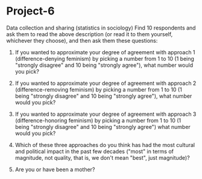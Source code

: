 # Project-6
Data collection and sharing (statistics in sociology)
Find 10 respondents and ask them to read the above description (or read it to them yourself, whichever they choose), and then ask them these questions:

1) If you wanted to approximate your degree of agreement with approach 1 (difference-denying feminism) by picking a number from 1 to 10 (1 being "strongly disagree" and 10 being "strongly agree"), what number would you pick?

2) If you wanted to approximate your degree of agreement with approach 2 (difference-removing feminism) by picking a number from 1 to 10 (1 being "strongly disagree" and 10 being "strongly agree"), what number would you pick?

3) If you wanted to approximate your degree of agreement with approach 3 (difference-honoring feminism) by picking a number from 1 to 10 (1 being "strongly disagree" and 10 being "strongly agree") what number would you pick?

4) Which of these three approaches do you think has had the most cultural and political impact in the past few decades ("most" in terms of magnitude, not quality, that is, we don't mean "best", just magnitude)?

5) Are you or have been a mother?
